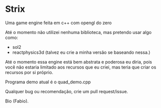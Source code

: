 # Strix

Uma game engine feita em c++ com opengl do zero

Até o momento não utilizei nenhuma biblioteca, mas pretendo usar algo como:
- sol2
- reactphysics3d (talvez eu crie a minha versão se baseando nessa.)

Até o momento essa engine está bem abstrata e poderosa eu diria, pois você não estaria limitado aos recursos que eu criei, mas teria que criar os recursos por si próprio.

Programa demo atual é o quad_demo.cpp

Qualquer bug ou recomendação, crie um pull request/issue.

Bio (Fabio).
